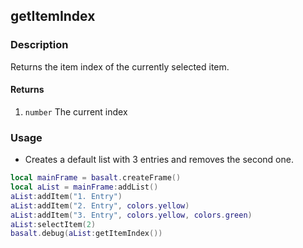 ## getItemIndex

### Description

Returns the item index of the currently selected item.

#### Returns

1. `number` The current index

### Usage

* Creates a default list with 3 entries and removes the second one.

```lua
local mainFrame = basalt.createFrame()
local aList = mainFrame:addList()
aList:addItem("1. Entry")
aList:addItem("2. Entry", colors.yellow)
aList:addItem("3. Entry", colors.yellow, colors.green)
aList:selectItem(2)
basalt.debug(aList:getItemIndex())
```
